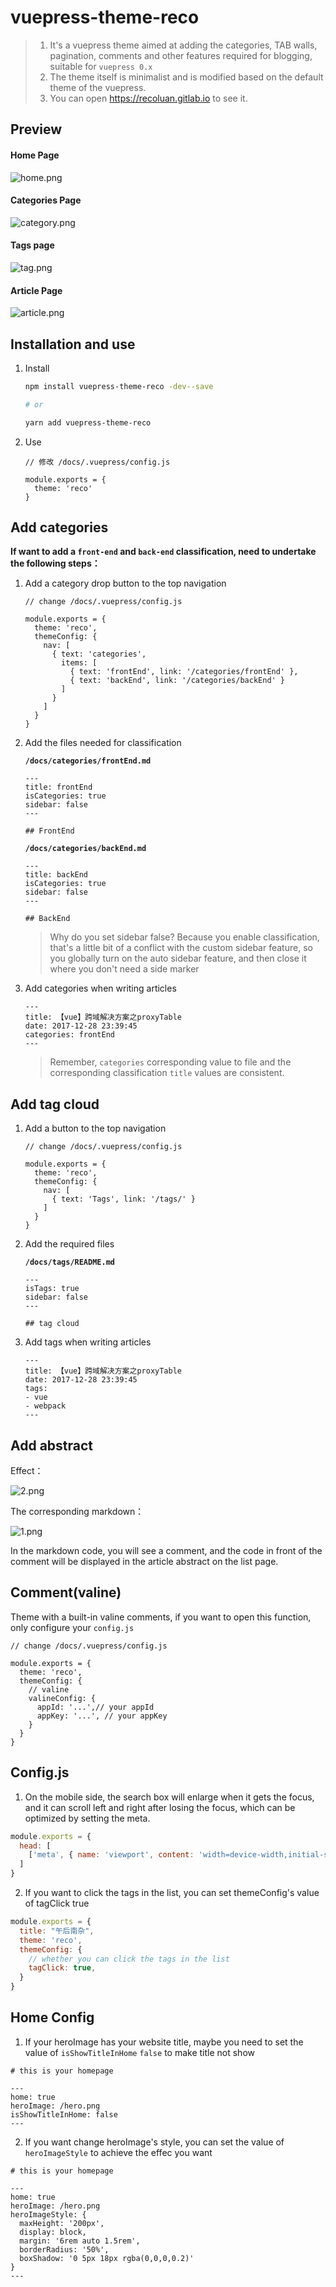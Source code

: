 # vuepress-theme-reco

> 1. It's a vuepress theme aimed at adding the categories, TAB walls, pagination, comments and other features required for blogging, suitable for `vuepress 0.x`<br>
> 2. The theme itself is minimalist and is modified based on the default theme of the vuepress.<br>
> 3. You can open https://recoluan.gitlab.io to see it.

## Preview

#### Home Page
![home.png](https://upload-images.jianshu.io/upload_images/4660406-becd33be1de7391c.png?imageMogr2/auto-orient/strip%7CimageView2/2/w/1240)


#### Categories Page
![category.png](https://upload-images.jianshu.io/upload_images/4660406-acdd68dfa730e5a8.png?imageMogr2/auto-orient/strip%7CimageView2/2/w/1240)


#### Tags page
![tag.png](https://upload-images.jianshu.io/upload_images/4660406-d3b1ec44b870fbd6.png?imageMogr2/auto-orient/strip%7CimageView2/2/w/1240)


#### Article Page
![article.png](https://upload-images.jianshu.io/upload_images/4660406-00303788bc2edcaa.png?imageMogr2/auto-orient/strip%7CimageView2/2/w/1240)

## Installation and use

1. Install

    ```bash
    npm install vuepress-theme-reco -dev--save

    # or

    yarn add vuepress-theme-reco
    ```

2. Use

    ```javscript
    // 修改 /docs/.vuepress/config.js

    module.exports = {
      theme: 'reco'
    }  
    ```

## Add categories

**If want to add a `front-end` and `back-end` classification, need to undertake the following steps：**

1. Add a category drop button to the top navigation
    
    ```javscript
    // change /docs/.vuepress/config.js

    module.exports = {
      theme: 'reco',
      themeConfig: {
        nav: [
          { text: 'categories', 
            items: [
              { text: 'frontEnd', link: '/categories/frontEnd' },
              { text: 'backEnd', link: '/categories/backEnd' }
            ]
          }
        ]
      }  
    }  
    ```

2. Add the files needed for classification

    **`/docs/categories/frontEnd.md`**

    ```
    --- 
    title: frontEnd  
    isCategories: true  
    sidebar: false  
    ---

    ## FrontEnd
    ```

    **`/docs/categories/backEnd.md`**

    ```
    ---
    title: backEnd
    isCategories: true
    sidebar: false
    ---

    ## BackEnd
    ```

    > Why do you set sidebar false? Because you enable classification, that's a little bit of a conflict with the custom sidebar feature, so you globally turn on the auto sidebar feature, and then close it where you don't need a side marker

3. Add categories when writing articles
   
    ```
    ---
    title: 【vue】跨域解决方案之proxyTable  
    date: 2017-12-28 23:39:45
    categories: frontEnd
    ---
    ```

    > Remember, `categories` corresponding value to file and the corresponding classification `title` values are consistent.
    
## Add tag cloud

1. Add a button to the top navigation
    
    ```javscript
    // change /docs/.vuepress/config.js

    module.exports = {
      theme: 'reco',
      themeConfig: {
        nav: [
          { text: 'Tags', link: '/tags/' }
        ]
      }    
    }  
    ```

2. Add the required files

    **`/docs/tags/README.md`**

    ```
    ---
    isTags: true
    sidebar: false
    ---

    ## tag cloud
    ```

3. Add tags when writing articles
   
    ```
    ---
    title: 【vue】跨域解决方案之proxyTable  
    date: 2017-12-28 23:39:45  
    tags:
    - vue
    - webpack
    ---
    ```

## Add abstract

Effect：

![2.png](https://upload-images.jianshu.io/upload_images/4660406-a15ae55c1e77bef1.png?imageMogr2/auto-orient/strip%7CimageView2/2/w/1240)

The corresponding markdown：

![1.png](https://upload-images.jianshu.io/upload_images/4660406-54a9168672d45d1d.png?imageMogr2/auto-orient/strip%7CimageView2/2/w/1240)

In the markdown code, you will see a comment, and the code in front of the comment will be displayed in the article abstract on the list page.

## Comment(valine)

Theme with a built-in valine comments, if you want to open this function, only configure your `config.js`

```javscript
// change /docs/.vuepress/config.js

module.exports = {
  theme: 'reco',
  themeConfig: {
    // valine
    valineConfig: {
      appId: '...',// your appId
      appKey: '...', // your appKey
    }
  }  
}  
```

## Config.js

1. On the mobile side, the search box will enlarge when it gets the focus, and it can scroll left and right after losing the focus, which can be optimized by setting the meta.

```javascript
module.exports = {
  head: [
    ['meta', { name: 'viewport', content: 'width=device-width,initial-scale=1,user-scalable=no' }]
  ]
}  
```


2. If you want to click the tags in the list, you can set themeConfig's value of tagClick true 

```javascript
module.exports = {
  title: "午后南杂",
  theme: 'reco',
  themeConfig: {
    // whether you can click the tags in the list
    tagClick: true,
  }  
}  
```

## Home Config

1. If your heroImage has your website title, maybe you need to set the value of `isShowTitleInHome` `false` to make title not show

```
# this is your homepage

---
home: true
heroImage: /hero.png
isShowTitleInHome: false
---
```

2. If you want change heroImage's style, you can set the value of `heroImageStyle` to achieve the effec you want

```
# this is your homepage

---
home: true
heroImage: /hero.png
heroImageStyle: {
  maxHeight: '200px',
  display: block,
  margin: '6rem auto 1.5rem',
  borderRadius: '50%',
  boxShadow: '0 5px 18px rgba(0,0,0,0.2)'
}
---
```
